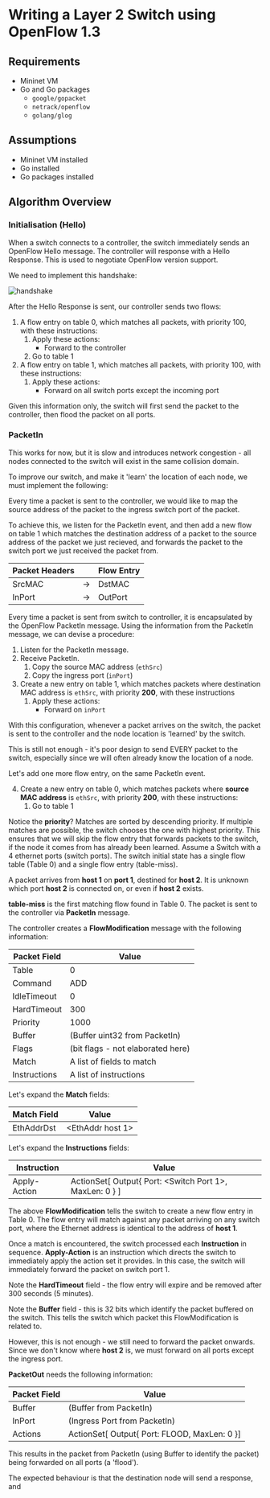 # Writing a Layer 2 Switch using OpenFlow 1.3

## Requirements

* Mininet VM
* Go and Go packages
  * `google/gopacket`
  * `netrack/openflow`
  * `golang/glog`

## Assumptions

* Mininet VM installed
* Go installed
* Go packages installed

## Algorithm Overview

### Initialisation (Hello)

When a switch connects to a controller, the switch immediately sends an OpenFlow Hello message. The controller will response with a Hello Response. This is used to negotiate OpenFlow version support.

We need to implement this handshake:

![handshake](http://sdnhub.org/wp-content/uploads/2014/02/OF_Msg_Exchanges.png)

After the Hello Response is sent, our controller sends two flows:

1. A flow entry on table 0, which matches all packets, with priority 100, with these instructions:
    1. Apply these actions:
       * Forward to the controller
    1. Go to table 1
2. A flow entry on table 1, which matches all packets, with priority 100, with these instructions:
    1. Apply these actions:
       * Forward on all switch ports except the incoming port

Given this information only, the switch will first send the packet to the controller, then flood the packet on all ports.

### PacketIn

This works for now, but it is slow and introduces network congestion - all nodes connected to the switch will exist in the same collision domain.

To improve our switch, and make it 'learn' the location of each node, we must implement the following:

Every time a packet is sent to the controller, we would like to map the source address of the packet to the ingress switch port of the packet.

To achieve this, we listen for the PacketIn event, and then add a new flow on table 1 which matches the destination address of a packet to the source address of the packet we just recieved, and forwards the packet to the switch port we just received the packet from.

| Packet Headers |     | Flow Entry |
| -------------- | --- | ---------- |
| SrcMAC         | →   | DstMAC     |
| InPort         | →   | OutPort    |

Every time a packet is sent from switch to controller, it is encapsulated by the OpenFlow PacketIn message. Using the information from the PacketIn message, we can devise a procedure:

1. Listen for the PacketIn message.
2. Receive PacketIn.
   1. Copy the source MAC address (`ethSrc`)
   2. Copy the ingress port (`inPort`)
3. Create a new entry on table 1, which matches packets where destination MAC address is `ethSrc`, with priority **200**, with these instructions
   1. Apply these actions:
        * Forward on `inPort`

With this configuration, whenever a packet arrives on the switch, the packet is sent to the controller and the node location is 'learned' by the switch.

This is still not enough - it's poor design to send EVERY packet to the switch, especially since we will often already know the location of a node.

Let's add one more flow entry, on the same PacketIn event.

4. Create a new entry on table 0, which matches packets where **source MAC address** is `ethSrc`, with priority **200**, with these instructions:
   1. Go to table 1

Notice the **priority**? Matches are sorted by descending priority. If multiple matches are possible, the switch chooses the one with highest priority. This ensures that we will skip the flow entry that forwards packets to the switch, if the node it comes from has already been learned.
Assume a Switch with a 4 ethernet ports (switch ports). The switch initial state has a single flow table (Table 0) and a single flow entry (table-miss).

A packet arrives from **host 1** on **port 1**, destined for **host 2**. It is unknown which port **host 2** is connected on, or even if **host 2** exists.

**table-miss** is the first matching flow found in Table 0. The packet is sent to the controller via **PacketIn** message. 

The controller creates a **FlowModification** message with the following information:

| Packet Field  | Value                             |
|---            |---                                |
| Table         | 0                                 |
| Command       | ADD                               |
| IdleTimeout   | 0                                 |
| HardTimeout   | 300                               |
| Priority      | 1000                              |
| Buffer        | (Buffer uint32 from PacketIn)     |
| Flags         | (bit flags - not elaborated here) |
| Match         | A list of fields to match         |
| Instructions  | A list of instructions            |

Let's expand the **Match** fields:

| Match Field   | Value                             |
|---            |---                                |
| EthAddrDst    | <EthAddr host 1>                  |

Let's expand the **Instructions** fields:

| Instruction   | Value                                         |
|---            |---                                            |
| Apply-Action  | ActionSet[ Output{ Port: <Switch Port 1>, MaxLen: 0 } ] |

The above **FlowModification** tells the switch to create a new flow entry in Table 0. The flow entry will match against any packet arriving on any switch port, where the Ethernet address is identical to the address of **host 1**.

Once a match is encountered, the switch processed each **Instruction** in sequence. **Apply-Action** is an instruction which directs the switch to immediately apply the action set it provides. In this case, the switch will immediately forward the packet on switch port 1.

Note the **HardTimeout** field - the flow entry will expire and be removed after 300 seconds (5 minutes).

Note the **Buffer** field - this is 32 bits which identify the packet buffered on the switch. This tells the switch which packet this FlowModification is related to.

However, this is not enough - we still need to forward the packet onwards. Since we don't know where **host 2** is, we must forward on all ports except the ingress port.

**PacketOut** needs the following information:

| Packet Field      | Value                         |
|---                |---                            |
| Buffer            | (Buffer from PacketIn)        |
| InPort            | (Ingress Port from PacketIn)  |
| Actions           | ActionSet[ Output{ Port: FLOOD, MaxLen: 0 }] |

This results in the packet from PacketIn (using Buffer to identify the packet) being forwarded on all ports (a 'flood').

The expected behaviour is that the destination node will send a response, and 
